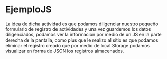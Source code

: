 # EjemploJS

La idea de dicha actividad es que podamos diligenciar nuestro pequeño formulario de registro de actividades y una vez guardemos los datos diligenciados, podamos ver la informacion por medio de un JS en la parte derecha de la pantalla, como plus que le realizo al sitio es que  podamos eliminar el registro creado que por medio de local Storage podamos visualizar en forma de JSON los registros almacenados.
